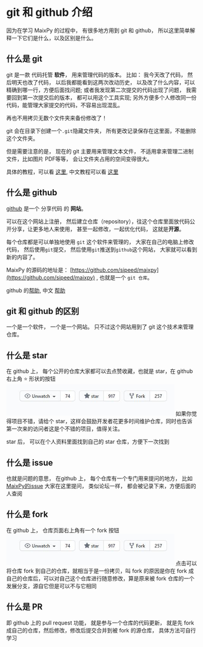 git 和 github 介绍
=====

因为在学习 MaixPy 的过程中， 有很多地方用到 git 和 github， 所以这里简单解释一下它们是什么，以及区别是什么。


## 什么是 git

git 是一款 代码托管 **软件**， 用来管理代码的版本。
比如：
我今天改了代码， 然后明天也改了代码， 以后我都能看到这两次改动历史， 以及改了什么内容，可以精确到哪一行，方便后面找问题;
或者我发现第二次提交的代码出现了问题， 我需要回到第一次提交后的版本， 都可以用这个工具实现;
另外方便多个人修改同一份代码，能管理大家提交的代码，不容易出现混乱。

再也不用拷贝无数个文件夹来备份修改了！

git 会在目录下创建一个`.git`隐藏文件夹， 所有更改记录保存在这里面，不能删除这个文件夹。

但是需要注意的是， 现在的 git 主要用来管理文本文件， 不适用拿来管理二进制文件，比如图片 PDF等等， 会让文件夹占用的空间变得很大。

具体的教程，可以看 [这里](https://git-scm.com/), 中文教程可以看 [这里](https://www.liaoxuefeng.com/wiki/896043488029600/896067008724000)


## 什么是 github

[github](http://github.com/) 是一个 分享代码 的 **网站**。

可以在这个网站上注册， 然后建立仓库（repository），往这个仓库里面放代码公开分享，让更多地人来使用， 甚至一起修改，一起优化代码， 这就是**开源**。

每个仓库都是可以单独地使用 `git` 这个软件来管理的， 大家在自己的电脑上修改代码， 然后使用`git`提交， 然后使用`git`推送到`github`这个网站， 大家就可以看到新的内容了。

MaixPy 的源码的地址是： [https://github.com/sipeed/maixpy](https://github.com/sipeed/maixpy) , 也就是一个 `git 仓库`。


github 的[帮助](https://docs.github.com/en/free-pro-team@latest/github), 中文 [帮助](https://docs.github.com/cn/free-pro-team@latest/github)

## git 和 github 的区别

一个是一个软件， 一个是一个网站。
只不过这个网站用到了 git 这个技术来管理仓库。

## 什么是 star

在 github 上， 每个公开的仓库大家都可以去点赞收藏，也就是 star，在 github 右上角 ⭐ 形状的按钮
![](/assets/other/github_star.jpg)
如果你觉得项目不错，请给个 star，这样会鼓励开发者花更多时间维护仓库，同时也告诉第一次来的访问者这是个不错的项目，值得关注。

star 后， 可以在个人资料里面找到自己的 star 仓库，方便下一次找到


## 什么是 issue

也就是问题的意思， 在github 上， 每个仓库有一个专门用来提问的地方， 比如 [MaixPy的issue](https://github.com/sipeed/MaixPy/issues)
大家在这里提问， 类似论坛一样， 都会被记录下来，方便后面的人查阅

## 什么是 fork

在 github 上， 仓库页面右上角有一个 fork 按钮
![](/assets/other/github_star.jpg)
点击可以将仓库 fork 到自己的仓库，就相当于是一份拷贝，叫 fork 的原因是你在 fork 成自己的仓库后，可以对自己这个仓库进行随意修改，算是原来被 fork 仓库的一个发展分支，源自它但是可以不与它相同


## 什么是 PR

即 github 上的 pull request 功能， 就是参与一个仓库的代码更新， 就是先 fork 成自己的仓库，然后修改，修改后提交合并到被 fork 的源仓库， 具体方法可自行学习



